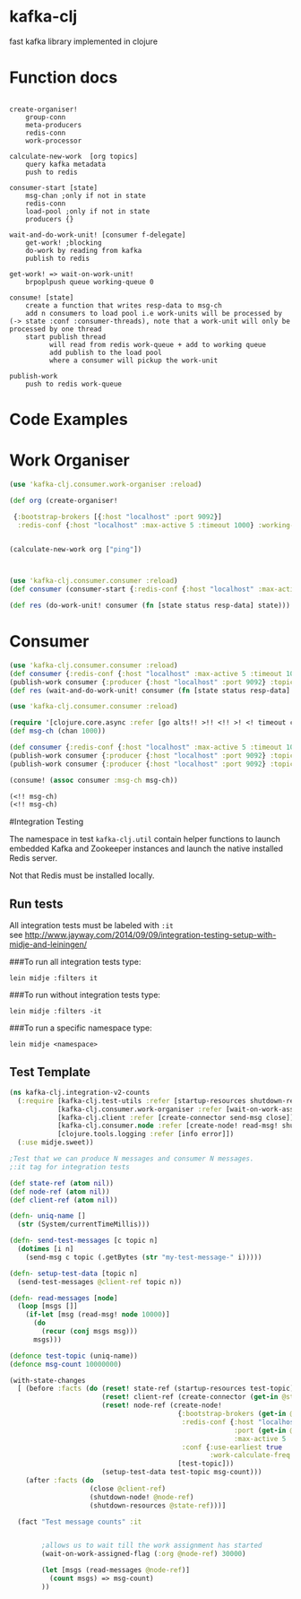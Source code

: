 kafka-clj
==========

fast kafka library implemented in clojure


Function docs
=============

```

create-organiser!
    group-conn
    meta-producers
    redis-conn
    work-processor

calculate-new-work  [org topics]
    query kafka metadata     
    push to redis

consumer-start [state]
    msg-chan ;only if not in state
    redis-conn
    load-pool ;only if not in state
    producers {}

wait-and-do-work-unit! [consumer f-delegate]
    get-work! ;blocking
    do-work by reading from kafka 
    publish to redis

get-work! => wait-on-work-unit!
    brpoplpush queue working-queue 0

consume! [state]
    create a function that writes resp-data to msg-ch
    add n consumers to load pool i.e work-units will be processed by (-> state :conf :consumer-threads), note that a work-unit will only be processed by one thread
    start publish thread
          will read from redis work-queue + add to working queue
          add publish to the load pool
          where a consumer will pickup the work-unit

publish-work 
    push to redis work-queue

```

Code Examples
==============

Work Organiser
==============
```clojure
(use 'kafka-clj.consumer.work-organiser :reload)

(def org (create-organiser!

 {:bootstrap-brokers [{:host "localhost" :port 9092}]
  :redis-conf {:host "localhost" :max-active 5 :timeout 1000} :working-queue "working" :complete-queue "complete" :work-queue "work" :conf {}}))


(calculate-new-work org ["ping"])



(use 'kafka-clj.consumer.consumer :reload)
(def consumer (consumer-start {:redis-conf {:host "localhost" :max-active 5 :timeout 1000} :working-queue "working" :complete-queue "complete" :work-queue "work" :conf {}}))

(def res (do-work-unit! consumer (fn [state status resp-data] state)))
````

Consumer
========
```clojure
(use 'kafka-clj.consumer.consumer :reload)
(def consumer {:redis-conf {:host "localhost" :max-active 5 :timeout 1000} :working-queue "working" :complete-queue "complete" :work-queue "work" :conf {}})
(publish-work consumer {:producer {:host "localhost" :port 9092} :topic "ping" :partition 0 :offset 0 :len 10})
(def res (wait-and-do-work-unit! consumer (fn [state status resp-data] state)))

(use 'kafka-clj.consumer.consumer :reload)

(require '[clojure.core.async :refer [go alts!! >!! <!! >! <! timeout chan]])
(def msg-ch (chan 1000))

(def consumer {:redis-conf {:host "localhost" :max-active 5 :timeout 1000} :working-queue "working" :complete-queue "complete" :work-queue "work" :conf {}})
(publish-work consumer {:producer {:host "localhost" :port 9092} :topic "ping" :partition 0 :offset 0 :len 10})
(publish-work consumer {:producer {:host "localhost" :port 9092} :topic "ping" :partition 0 :offset 11 :len 10})

(consume! (assoc consumer :msg-ch msg-ch))

(<!! msg-ch)
(<!! msg-ch)
```

#Integration Testing


The namespace in test ```kafka-clj.util``` contain helper functions to launch  
embedded Kafka and Zookeeper instances and launch the native installed Redis server.  

Not that Redis must be installed locally.  


## Run tests

All integration tests must be labeled with ```:it```  
see http://www.jayway.com/2014/09/09/integration-testing-setup-with-midje-and-leiningen/

###To run all integration tests type:  

```lein midje :filters it```

###To run without integration tests type:

```lein midje :filters -it```

###To run a specific namespace type:

```lein midje <namespace>```


## Test Template

```clojure
(ns kafka-clj.integration-v2-counts
  (:require [kafka-clj.test-utils :refer [startup-resources shutdown-resources create-topics]]
            [kafka-clj.consumer.work-organiser :refer [wait-on-work-assigned-flag]]
            [kafka-clj.client :refer [create-connector send-msg close]]
            [kafka-clj.consumer.node :refer [create-node! read-msg! shutdown-node!]]
            [clojure.tools.logging :refer [info error]])
  (:use midje.sweet))

;Test that we can produce N messages and consumer N messages.
;:it tag for integration tests

(def state-ref (atom nil))
(def node-ref (atom nil))
(def client-ref (atom nil))

(defn- uniq-name []
  (str (System/currentTimeMillis)))

(defn- send-test-messages [c topic n]
  (dotimes [i n]
    (send-msg c topic (.getBytes (str "my-test-message-" i)))))

(defn- setup-test-data [topic n]
  (send-test-messages @client-ref topic n))

(defn- read-messages [node]
  (loop [msgs []]
    (if-let [msg (read-msg! node 10000)]
      (do
        (recur (conj msgs msg)))
      msgs)))

(defonce test-topic (uniq-name))
(defonce msg-count 10000000)

(with-state-changes
  [ (before :facts (do (reset! state-ref (startup-resources test-topic))
                       (reset! client-ref (create-connector (get-in @state-ref [:kafka :brokers]) {}))
                       (reset! node-ref (create-node!
                                          {:bootstrap-brokers (get-in @state-ref [:kafka :brokers])
                                           :redis-conf {:host "localhost"
                                                        :port (get-in @state-ref [:redis :port])
                                                        :max-active 5 :timeout 1000 :group-name (uniq-name)}
                                           :conf {:use-earliest true
                                                  :work-calculate-freq 200}}
                                          [test-topic]))
                       (setup-test-data test-topic msg-count)))
    (after :facts (do
                    (close @client-ref)
                    (shutdown-node! @node-ref)
                    (shutdown-resources @state-ref)))]

  (fact "Test message counts" :it


        ;allows us to wait till the work assignment has started
        (wait-on-work-assigned-flag (:org @node-ref) 30000)

        (let [msgs (read-messages @node-ref)]
          (count msgs) => msg-count)
        ))
```
